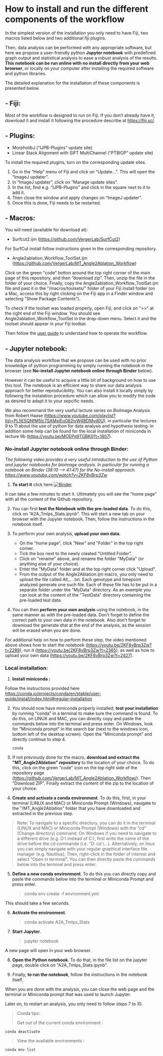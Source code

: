 # How to install and run the different components of the workflow

In the simplest version of the installation you only need to have Fiji, two macros listed below and two additional fiji plugins.

Then, data analysis can be performed with any appropriate software, but here we propose a user-friendly python __Jupyter notebook__ with predefined graph output and statistical analysis to ease a robust analysis of the results.
__This notebook can be run online with no install directly from your web browser__, or locally on your computer after installing the required software and python libraries. 

The detailed explanation for the installation of these components is presented below.

## - Fiji: 
Most of the workflow is designed to run on Fiji. If you don’t already have it, download it and install it following the procedure describe at https://fiji.sc/.

## - Plugins:
- MorpholibJ (“IJPB-Plugins” update site) 
- Linear Stack Alignment with SIFT MultiChannel (“PTBIOP” update site) 

To install the required plugins, turn on the corresponding update sites.
  1. Go in the “Help” menu of Fiji and click on “Update…”. This will open the “ImageJ updater”. 
  2. In “ImageJ updater”, click on “Manage update sites”.
  3. In the list, find e.g. “IJPB-Plugins” and click in the square next to it to add it. 
  4. Then close the window and apply changes on “ImageJ updater”. 
  5. Once this is done, Fiji needs to be restarted. 
 
## - Macros: 
You will need (available for download at): 
- Surfcut2.ijm (https://github.com/VergerLab/SurfCut2) 

For SurfCut install follow instructions given in the corresponding repository.


- Angle2ablation_Workflow_ToolSet.ijm (https://github.com/VergerLab/MT_Angle2Ablation_Workflow) 

Click on the green "code" botton around the top right corner of the main page of this repository, and then ”download zip”. Then, unzip the file in the folder of your choice. Finally, copy the Angle2ablation_Workflow_ToolSet.ijm file and past it in the "/macros/toolsets/" folder of your Fiji install folder (on a Mac, access this by right clicking on the Fiji app in a Finder window and selecting "Show Package Contents"). 

To check if the toolset was loaded properly, open Fiji, and click on ">>" at the right end of the Fiji window. You should see Angle2ablation_Workflow_ToolSet in the drop-down menu. Select it and the toolset should appear in your Fiji toolbar. 

Then follow the [user guide](https://github.com/VergerLab/MT_Angle2Ablation_Workflow/blob/master/Step%20by%20step%20user%20guide_CMTs_draft.pdf) to understand how to operate the workflow.

## - Jupyter notebook: 
The data analysis workflow that we propose can be used with no prior knowledge of python programming by simply running the notebook in the browser (see __No-install Jupyter notebook online through Binder__ below).

However it can be useful to acquire a little bit of background on how to use this tool. The notebook is an efficient way to share our data analysis approach for better reproducibility. You can also install it locally simply by following the instalation procedure which can allow you to modify the code as desired to adapt it to your sepcific needs.



We also recommand the very useful lecture series on BioImage Analysis from Robert Haase (https://www.youtube.com/playlist?list=PL5ESQNfM5lc7SAMstEu082ivW4BDMvd0U), in particular the lectures 9 to 11 about the use of python for data analysis and hypothesis testing. In addition some help can be found for the local installation of miniconda in lecture 9b (https://youtu.be/MOEPe9TGBK0?t=1807).

### No-install Jupyter notebook online through Binder:
_The following video provides a very useful introduction to the use of Python and jupyter notebooks for bioimage analysis. In particular for running a notebook on Binder (38:10 --> 41:47) for the No-install approach. https://www.youtube.com/watch?v=2KF8vBrp3Zw_

1. __To start it__ click here [![Binder](https://mybinder.org/badge_logo.svg)](https://mybinder.org/v2/gh/VergerLab/MT_Angle2Ablation_Workflow/master)

It can take a few minutes to start it. Ultimately you will see the "home page" with all the content of the Github repository.

2. You can first __test the Notebook with the pre-loaded data__. To do this, click on “A2A_Tmlps_Stats.ipynb”. This will start a new tab on your browser with the Jupyter notebook. Then, follow the instructions in the notebook itself.

3. To perform your own analysis, __upload your own data__. 
 	- On the "home page", click "New" and "Folder" in the top right corner.
 	- Tick the box next to the newly created "Untitled Folder".
 	- Click on "rename" above, and rename the folder "MyData" (or anything else of your choice).
 	- Enter the "MyData" folder and at the top right corner click "Upload".
 	- From the output of the Angle2Ablation.ijm macro, you only need to upload the file called All_….txt. Each genotype and timepoint analyzed generate one such file. Each of these file has to be put in a separate folder under the "MyData" directory. As an exemple you can look at the content of the "TestData" directory containing the pre-loaded test data.

4. You can then __perform your own analysis__ using the notebook, in the same manner as with the pre-loaded data. Don't forget to define the correct path to your own data in the notebook. Also don't forget to download the generate dtat at the end of the analysis, as the session will be erased when you are done.

For additional help on how to perform these step, the video mentioned above shows how to start the notebook (https://youtu.be/2KF8vBrp3Zw?t=2289), run it (https://youtu.be/2KF8vBrp3Zw?t=2365), as well as how to upload your own data (https://youtu.be/2KF8vBrp3Zw?t=2427).

### Local installation:

1. __Install miniconda :__
   
Follow the instructions provided here https://conda.io/projects/conda/en/stable/user-guide/install/index.html#regular-installation

2. You should now have miniconda properly installed; __test your installation__ by running "conda" in a terminal to make sure the command is found. 
To do this, on LINUX and MAC, you can directly copy and paste the commands below into the terminal and press enter. On Windows, look for "Miniconda prompt" in the search bar (next to the windows icon, bottom left of the desktop screen). Open the "Miniconda prompt" and directly continue to step 4.

	   conda


3. If not previously done for the macro, __download and extract the "MT_Angle2Ablation" repository__ to the location of your choice.
   To do this, click on the green "code" icon on the top right side of the repository page (https://github.com/VergerLab/MT_Angle2Ablation_Workflow/). Then "Download ZIP". 
   Finally extract the content of the zip to the location of your choice. 

4. __Create and activate a conda environment__. To do this, first, in your terminal (LINUX and MAC) or Miniconda Prompt (Windows), navigate to the "/MT_Angle2Ablation" folder that you have downloaded and extracted in the previous step.
  > Note: To navigate to a specific directory, you can do it in the terminal (LINUX and MAC) or Miniconda Prompt (Windows) with the "cd" (Change directory) command. On Windows if you need to navigate to a different drive (e.g. D:\ instead of C:\), first write the name of the drive before the cd commande (i.e. "D: cd \\...).
   Alternatively, on linux you can simply navigate with your regular graphical interface file manager (e.g. Nautilus). 
   Then, right-click in the folder of interest and select "Open in terminal".
   You can then directly paste the commands below into the terminal and press enter.
   

5. __Define a new conda environment__. To do this you can directly copy and paste the commands below into the terminal or Miniconda Prompt and press enter.

	> conda env create -f environment.yml
   
 This should take a few seconds.

6. __Activate the environment__.

	> conda activate A2A_Tmlps_Stats

7. __Start Jupyter__.

	> jupyter notebook 

A new page will open in your web browser.

8. __Open the Python notebook__. To do that, in the file list on the jupyter page, double click on "A2A_Tmlps_Stats.ipynb".

9. Finally, __to run the notebook__, follow the instructions in the notebook itself.

When you are done with the analysis, you can close the web page and the terminal or Miniconda prompt that was used to launch Jupyter.

Later on, to restart an analysis, you only need to follow steps 7 to 10.
  
  > Conda tips:
  >
  > Get out of the current conda environment : 
  
	conda deactivate
  
  > View the available environments : 

	conda env list
